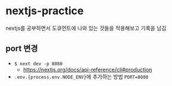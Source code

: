 # nextjs-practice
nextjs를 공부하면서 도큐먼트에 나와 있는 것들을 적용해보고 기록을 남김

## port 변경
- `$ next dev -p 8080`
  - https://nextjs.org/docs/api-reference/cli#production
- `.env.{process.env.NODE_ENV}`에 추가하는 방법 `PORT=8080`
